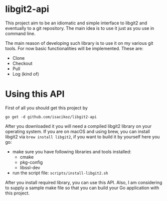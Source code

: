 # libgit2-api

This project aim to be an idiomatic and simple interface to libgit2 and eventually to a git repository. The main idea is to use it just as you use in command line.

The main reason of developing such library is to use it on my various git tools. For now basic functionalities will be implemented. These are:

- Clone
- Checkout
- Pull
- Log (kind of)

# Using this API

First of all you should get this project by

`go get -d github.com/isacikoz/libgit2-api`

After you downloaded it you will need a compiled libgit2 library on your operating system. If you are on macOS and using brew, you can install libgit2 via `brew install libgit2`, if you want to build it by yourself here you go:
- make sure you have following libraries and tools installed:
  - cmake
  - pkg-config
  - libssl-dev
- run the script file: `scripts/install-libgit2.sh`

After you install required library, you can use this API. Also, I am considering to supply a sample make file so that you can build your Go application with this project.